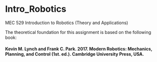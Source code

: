 # Intro_Robotics
MEC 529 Introduction to Robotics (Theory and Applications)

The theoretical foundation for this assignment is based on the following book:

#### Kevin M. Lynch and Frank C. Park. 2017. Modern Robotics: Mechanics, Planning, and Control (1st. ed.). Cambridge University Press, USA.
